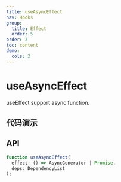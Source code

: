 ```yaml
---
title: useAsyncEffect
nav: Hooks
group:
  title: Effect
  order: 5
order: 3
toc: content
demo:
  cols: 2
---
```


# useAsyncEffect

useEffect support async function.

## 代码演示

<code src="./demo/demo1.tsx"></code>
<code src="./demo/demo2.tsx"></code>

## API

```typescript
function useAsyncEffect(
  effect: () => AsyncGenerator | Promise,
  deps: DependencyList
);
```
